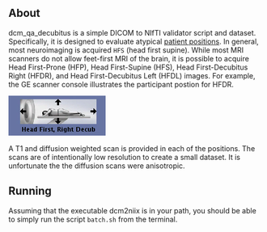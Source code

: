 ## About

dcm_qa_decubitus is a simple DICOM to NIfTI validator script and dataset. Specifically, it is designed to evaluate atypical [patient positions](https://dicom.innolitics.com/ciods/ct-image/general-series/00185100). In general, most neuroimaging is acquired `HFS` (head first supine). While most MRI scanners do not allow feet-first MRI of the brain, it is possible to acquire Head First-Prone (HFP), Head First-Supine (HFS), Head First-Decubitus Right (HFDR), and Head First-Decubitus Left (HFDL) images. For example, the GE scanner console illustrates the participant postion for HFDR.

![HFDR position](HFDR.png)

A T1 and diffusion weighted scan is provided in each of the positions. The scans are of intentionally low resolution to create a small dataset. It is unfortunate the the diffusion scans were anisotropic.

## Running

Assuming that the executable dcm2niix is in your path, you should be able to simply run the script `batch.sh` from the terminal.